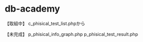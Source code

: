 # db-academy

【取組中】
c_phisical_test_list.phpから

【未完成】
p_phisical_info_graph.php
p_phisical_test_result.php